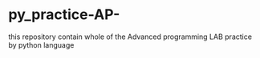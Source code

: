 # py_practice-AP-
this repository contain whole of the Advanced programming LAB practice by python language
